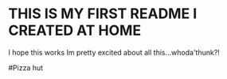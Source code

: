 # THIS IS MY FIRST README I CREATED AT HOME

I hope this works
Im pretty excited about all this...whoda'thunk?!

#Pizza hut